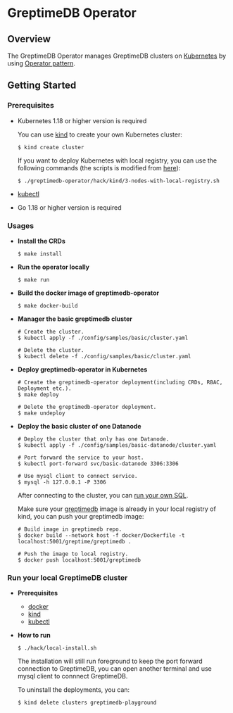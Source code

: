 # GreptimeDB Operator

## Overview

The GreptimeDB Operator manages GreptimeDB clusters on [Kubernetes](https://kubernetes.io/) by using [Operator pattern](https://kubernetes.io/docs/concepts/extend-kubernetes/operator/).

## Getting Started

### Prerequisites

- Kubernetes 1.18 or higher version is required

  You can use [kind](https://kind.sigs.k8s.io/) to create your own Kubernetes cluster:

  ```
  $ kind create cluster
  ```

  If you want to deploy Kubernetes with local registry, you can use the following commands (the scripts is modified from [here](https://kind.sigs.k8s.io/docs/user/local-registry/)):

  ```
  $ ./greptimedb-operator/hack/kind/3-nodes-with-local-registry.sh
  ```

- [kubectl](https://kubernetes.io/docs/tasks/tools/)

- Go 1.18 or higher version is required

### Usages

- **Install the CRDs**

  ```
  $ make install
  ```
  
- **Run the operator locally**

  ```
  $ make run
  ```
  
- **Build the docker image of greptimedb-operator**

  ```
  $ make docker-build
  ```

- **Manager the basic greptimedb cluster**

  ```
  # Create the cluster.
  $ kubectl apply -f ./config/samples/basic/cluster.yaml

  # Delete the cluster.
  $ kubectl delete -f ./config/samples/basic/cluster.yaml
  ```

- **Deploy greptimedb-operator in Kubernetes**

  ```
  # Create the greptimedb-operator deployment(including CRDs, RBAC, Deployment etc.).
  $ make deploy

  # Delete the greptimedb-operator deployment.
  $ make undeploy
  ```

- **Deploy the basic cluster of one Datanode**

  ```
  # Deploy the cluster that only has one Datanode.
  $ kubectl apply -f ./config/samples/basic-datanode/cluster.yaml

  # Port forward the service to your host.
  $ kubectl port-forward svc/basic-datanode 3306:3306

  # Use mysql client to connect service.
  $ mysql -h 127.0.0.1 -P 3306
  ```

  After connecting to the cluster, you can [run your own SQL](https://github.com/GreptimeTeam/greptimedb).

  Make sure your [greptimedb](https://github.com/GreptimeTeam/greptimedb) image is already in your local registry of kind, you can push your greptimedb image:

  ```
  # Build image in greptimedb repo.
  $ docker build --network host -f docker/Dockerfile -t localhost:5001/greptime/greptimedb .

  # Push the image to local registry.
  $ docker push localhost:5001/greptimedb
  ```

### Run your local GreptimeDB cluster

- **Prerequisites**

  - [docker](https://docs.docker.com/get-docker/)
  - [kind](https://kind.sigs.k8s.io/docs/user/quick-start/#installing-from-release-binaries)
  - [kubectl](https://kubernetes.io/docs/tasks/tools/)

- **How to run**

  ```
  $ ./hack/local-install.sh
  ```

  The installation will still run foreground to keep the port forward connection to GreptimeDB, you can open another terminal and use mysql client to connnect GreptimeDB.

  To uninstall the deployments, you can:

  ```
  $ kind delete clusters greptimedb-playground
  ```
